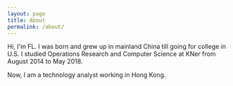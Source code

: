 ```yaml
---
layout: page
title: About
permalink: /about/
---
```

Hi, I'm FL. I was born and grew up in mainland China till going for college in U.S. I studied Operations Research and Computer Science at KNer from August 2014 to May 2018.

Now, I am a technology analyst working in Hong Kong.